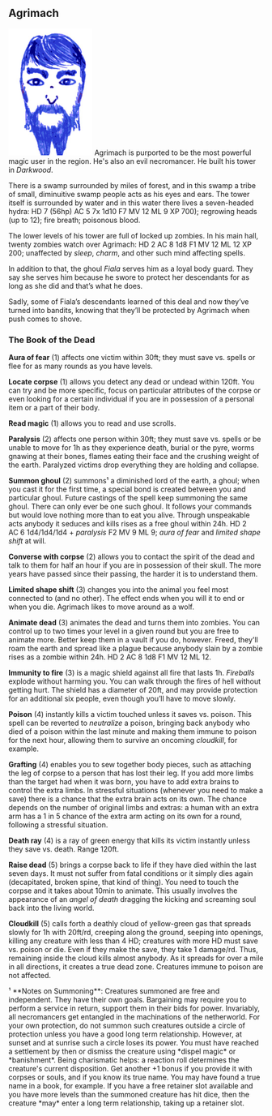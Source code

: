 ## Agrimach

![Agrimach](Agrimach.png)
Agrimach is purported to be the most powerful magic user in the
region. He's also an evil necromancer. He built his tower in
*Darkwood*.

There is a swamp surrounded by miles of forest, and in this swamp a
tribe of small, diminuitive swamp people acts as his eyes and ears.
The tower itself is surrounded by water and in this water there lives
a seven-headed hydra: HD 7 (56hp) AC 5 7x 1d10 F7 MV 12 ML 9 XP 700);
regrowing heads (up to 12); fire breath; poisonous blood.

The lower levels of his tower are full of locked up zombies. In his
main hall, twenty zombies watch over Agrimach: HD 2 AC 8 1d8 F1 MV 12
ML 12 XP 200; unaffected by *sleep*, *charm*, and other such mind
affecting spells.

In addition to that, the ghoul *Fiala* serves him as a loyal body
guard. They say she serves him because he swore to protect her
descendants for as long as she did and that’s what he does.

Sadly, some of Fiala’s descendants learned of this deal and now
they’ve turned into bandits, knowing that they’ll be protected by
Agrimach when push comes to shove.

### The Book of the Dead

**Aura of fear** (1) affects one victim within 30ft; they must save
vs. spells or flee for as many rounds as you have levels.

**Locate corpse** (1) allows you detect any dead or undead within
120ft. You can try and be more specific, focus on particular
attributes of the corpse or even looking for a certain individual if
you are in possession of a personal item or a part of their body.

**Read magic** (1) allows you to read and use scrolls.

**Paralysis** (2) affects one person within 30ft; they must save
vs. spells or be unable to move for 1h as they experience death,
burial or the pyre, worms gnawing at their bones, flames eating their
face and the crushing weight of the earth. Paralyzed victims drop
everything they are holding and collapse.

**Summon ghoul** (2) summons¹ a diminished lord of the earth, a ghoul;
when you cast it for the first time, a special bond is created between
you and particular ghoul. Future castings of the spell keep summoning
the same ghoul. There can only ever be one such ghoul. It follows your
commands but would love nothing more than to eat you alive. Through
unspeakable acts anybody it seduces and kills rises as a free ghoul
within 24h. HD 2 AC 6 1d4/1d4/1d4 + *paralysis* F2 MV 9 ML 9; *aura of
fear* and *limited shape shift* at will.

**Converse with corpse** (2) allows you to contact the spirit of the
dead and talk to them for half an hour if you are in possession of
their skull. The more years have passed since their passing, the
harder it is to understand them.

**Limited shape shift** (3) changes you into the animal you feel most
connected to (and no other). The effect ends when you will it to end
or when you die. Agrimach likes to move around as a wolf.

**Animate dead** (3) animates the dead and turns them into zombies.
You can control up to two times your level in a given round but you
are free to animate more. Better keep them in a vault if you do,
however. Freed, they'll roam the earth and spread like a plague
because anybody slain by a zombie rises as a zombie within 24h. HD 2
AC 8 1d8 F1 MV 12 ML 12.

**Immunity to fire** (3) is a magic shield against all fire that lasts
1h. *Fireballs* explode without harming you. You can walk through the
fires of hell without getting hurt. The shield has a diameter of 20ft,
and may provide protection for an additional six people, even though
you’ll have to move slowly.

**Poison** (4) instantly kills a victim touched unless it saves
vs. poison. This spell can be reverted to *neutralize* a poison,
bringing back anybody who died of a poison within the last minute and
making them immune to poison for the next hour, allowing them to
survive an oncoming *cloudkill*, for example.

**Grafting** (4) enables you to sew together body pieces, such as
attaching the leg of corpse to a person that has lost their leg. If
you add more limbs than the target had when it was born, you have to
add extra brains to control the extra limbs. In stressful situations
(whenever you need to make a save) there is a chance that the extra
brain acts on its own. The chance depends on the number of original
limbs and extras: a human with an extra arm has a 1 in 5 chance of the
extra arm acting on its own for a round, following a stressful
situation.

**Death ray** (4) is a ray of green energy that kills its victim
instantly unless they save vs. death. Range 120ft.

**Raise dead** (5) brings a corpse back to life if they have died
within the last seven days. It must not suffer from fatal conditions
or it simply dies again (decapitated, broken spine, that kind of
thing). You need to touch the corpse and it takes about 10min to
animate. This usually involves the appearance of an *angel of death*
dragging the kicking and screaming soul back into the living world.

**Cloudkill** (5) calls forth a deathly cloud of yellow-green gas that
spreads slowly for 1h with 20ft/rd, creeping along the ground, seeping
into openings, killing any creature with less than 4 HD; creatures
with more HD must save vs. poison or die. Even if they make the
save, they take 1 damage/rd. Thus, remaining inside the cloud kills
almost anybody. As it spreads for over a mile in all directions, it
creates a true dead zone. Creatures immune to poison are not affected.

<span class="footnotes">
¹ **Notes on Summoning**: Creatures summoned are free and independent.
They have their own goals. Bargaining may require you to perform a
service in return, support them in their bids for power. Invariably,
all necromancers get entangled in the machinations of the netherworld.
For your own protection, do not summon such creatures outside a circle
of protection unless you have a good long term relationship. However,
at sunset and at sunrise such a circle loses its power. You must have
reached a settlement by then or dismiss the creature using *dispel
magic* or *banishment*. Being charismatic helps: a reaction roll
determines the creature's current disposition. Get another +1 bonus if
you provide it with corpses or souls, and if you know its true name.
You may have found a true name in a book, for example. If you have a
free retainer slot available and you have more levels than the
summoned creature has hit dice, then the creature *may* enter a long
term relationship, taking up a retainer slot.
</span>
